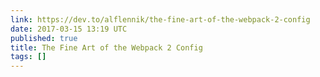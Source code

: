 ```yaml
---
link: https://dev.to/alflennik/the-fine-art-of-the-webpack-2-config
date: 2017-03-15 13:19 UTC
published: true
title: The Fine Art of the Webpack 2 Config
tags: []
---
```



